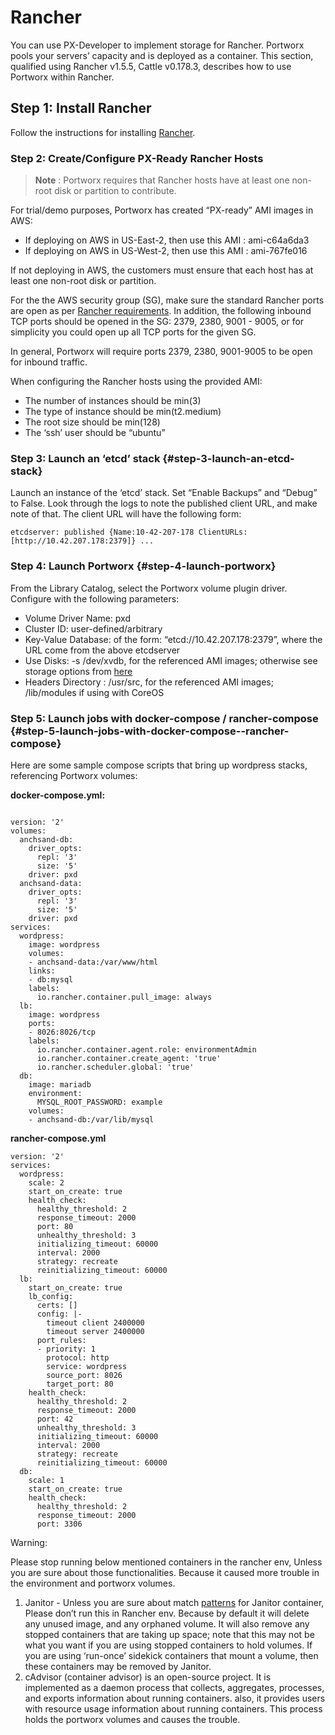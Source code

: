 # Rancher

You can use PX-Developer to implement storage for Rancher. Portworx pools your servers’ capacity and is deployed as a container. This section, qualified using Rancher v1.5.5, Cattle v0.178.3, describes how to use Portworx within Rancher.

## Step 1: Install Rancher

Follow the instructions for installing [Rancher](http://docs.rancher.com/rancher/latest/en/quick-start-guide/).

### Step 2: Create/Configure PX-Ready Rancher Hosts

> **Note** : Portworx requires that Rancher hosts have at least one non-root disk or partition to contribute.

For trial/demo purposes, Portworx has created “PX-ready” AMI images in AWS:

* If deploying on AWS in US-East-2, then use this AMI : ami-c64a6da3
* If deploying on AWS in US-West-2, then use this AMI : ami-767fe016

If not deploying in AWS, the customers must ensure that each host has at least one non-root disk or partition.

For the the AWS security group \(SG\), make sure the standard Rancher ports are open as per [Rancher requirements](https://docs.rancher.com/rancher/v1.2/en/hosts/amazon/). In addition, the following inbound TCP ports should be opened in the SG: 2379, 2380, 9001 - 9005, or for simplicity you could open up all TCP ports for the given SG.

In general, Portworx will require ports 2379, 2380, 9001-9005 to be open for inbound traffic.

When configuring the Rancher hosts using the provided AMI:

* The number of instances should be min\(3\)
* The type of instance should be min\(t2.medium\)
* The root size should be min\(128\)
* The ‘ssh’ user should be “ubuntu”

### Step 3: Launch an ‘etcd’ stack {#step-3-launch-an-etcd-stack}

Launch an instance of the ‘etcd’ stack. Set “Enable Backups” and “Debug” to False. Look through the logs to note the published client URL, and make note of that. The client URL will have the following form:

```text
etcdserver: published {Name:10-42-207-178 ClientURLs:[http://10.42.207.178:2379]} ...
```

### Step 4: Launch Portworx {#step-4-launch-portworx}

From the Library Catalog, select the Portworx volume plugin driver. Configure with the following parameters:

* Volume Driver Name: pxd
* Cluster ID: user-defined/arbitrary
* Key-Value Database: of the form: “etcd://10.42.207.178:2379”, where the URL come from the above etcdserver
* Use Disks: -s /dev/xvdb, for the referenced AMI images; otherwise see storage options from [here](https://docs.portworx.com/install/docker.html#run-px)
* Headers Directory : /usr/src, for the referenced AMI images; /lib/modules if using with CoreOS

### Step 5: Launch jobs with docker-compose / rancher-compose {#step-5-launch-jobs-with-docker-compose--rancher-compose}

Here are some sample compose scripts that bring up wordpress stacks, referencing Portworx volumes:

**docker-compose.yml:**

```text

version: '2'
volumes:
  anchsand-db:
    driver_opts:
      repl: '3'
      size: '5'
    driver: pxd
  anchsand-data:
    driver_opts:
      repl: '3'
      size: '5'
    driver: pxd
services:
  wordpress:
    image: wordpress
    volumes:
    - anchsand-data:/var/www/html
    links:
    - db:mysql
    labels:
      io.rancher.container.pull_image: always
  lb:
    image: wordpress
    ports:
    - 8026:8026/tcp
    labels:
      io.rancher.container.agent.role: environmentAdmin
      io.rancher.container.create_agent: 'true'
      io.rancher.scheduler.global: 'true'
  db:
    image: mariadb
    environment:
      MYSQL_ROOT_PASSWORD: example
    volumes:
    - anchsand-db:/var/lib/mysql
```

**rancher-compose.yml**

```text
version: '2'
services:
  wordpress:
    scale: 2
    start_on_create: true
    health_check:
      healthy_threshold: 2
      response_timeout: 2000
      port: 80
      unhealthy_threshold: 3
      initializing_timeout: 60000
      interval: 2000
      strategy: recreate
      reinitializing_timeout: 60000
  lb:
    start_on_create: true
    lb_config:
      certs: []
      config: |-
        timeout client 2400000
        timeout server 2400000
      port_rules:
      - priority: 1
        protocol: http
        service: wordpress
        source_port: 8026
        target_port: 80
    health_check:
      healthy_threshold: 2
      response_timeout: 2000
      port: 42
      unhealthy_threshold: 3
      initializing_timeout: 60000
      interval: 2000
      strategy: recreate
      reinitializing_timeout: 60000
  db:
    scale: 1
    start_on_create: true
    health_check:
      healthy_threshold: 2
      response_timeout: 2000
      port: 3306
```

Warning:

Please stop running below mentioned containers in the rancher env, Unless you are sure about those functionalities. Because it caused more trouble in the environment and portworx volumes.

1. Janitor - Unless you are sure about match [patterns](https://github.com/rancher/community-catalog/tree/master/templates/janitor) for Janitor container, Please don’t run this in Rancher env. Because by default it will delete any unused image, and any orphaned volume. It will also remove any stopped containers that are taking up space; note that this may not be what you want if you are using stopped containers to hold volumes. If you are using ‘run-once’ sidekick containers that mount a volume, then these containers may be removed by Janitor.
2. cAdvisor \(container advisor\) is an open-source project. It is implemented as a daemon process that collects, aggregates, processes, and exports information about running containers. also, it provides users with resource usage information about running containers. This process holds the portworx volumes and causes the trouble.

